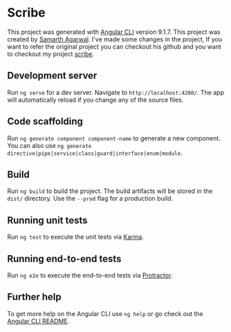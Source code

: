 # Scribe

This project was generated with [Angular CLI](https://github.com/angular/angular-cli) version 9.1.7.
This project was created by [Samarth Agarwal](https://github.com/samarthagarwal).
I've made some changes in the project, If you want to refer the original project you can checkout his github and you want to checkout my project [scribe](https://scribe-9a9f6.web.app/home).

## Development server

Run `ng serve` for a dev server. Navigate to `http://localhost:4200/`. The app will automatically reload if you change any of the source files.

## Code scaffolding

Run `ng generate component component-name` to generate a new component. You can also use `ng generate directive|pipe|service|class|guard|interface|enum|module`.

## Build

Run `ng build` to build the project. The build artifacts will be stored in the `dist/` directory. Use the `--prod` flag for a production build.

## Running unit tests

Run `ng test` to execute the unit tests via [Karma](https://karma-runner.github.io).

## Running end-to-end tests

Run `ng e2e` to execute the end-to-end tests via [Protractor](http://www.protractortest.org/).

## Further help

To get more help on the Angular CLI use `ng help` or go check out the [Angular CLI README](https://github.com/angular/angular-cli/blob/master/README.md).
